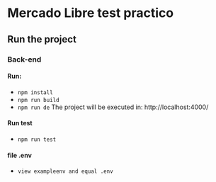 # Mercado Libre test practico

## Run the project

### Back-end

#### Run:
- `npm install`
- `npm run build`
- `npm run de`
The project will be executed in: http://localhost:4000/

#### Run test 

- `npm run test`

#### file .env 
- `view exampleenv and equal .env `


